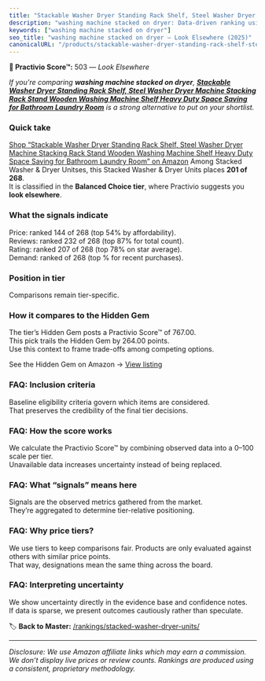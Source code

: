 ```yaml
---
title: "Stackable Washer Dryer Standing Rack Shelf, Steel Washer Dryer Machine Stacking Rack Stand Wooden Washing Machine Shelf Heavy Duty Space Saving for Bathroom Laundry Room"
description: "washing machine stacked on dryer: Data-driven ranking using the Practivio Score™. Positioned by quality, value, demand, findability, momentum."
keywords: ["washing machine stacked on dryer"]
seo_title: "washing machine stacked on dryer — Look Elsewhere (2025)"
canonicalURL: "/products/stackable-washer-dryer-standing-rack-shelf-steel-washer-dryer-machine-stacking-rack-stand-wooden-washing-machine-shelf-heavy-duty-space-saving-for-bathroom-laundry-room-B0D3D2GNF8/"
---
```


**🚫 Practivio Score™:** 503 — _Look Elsewhere_


*If you're comparing **washing machine stacked on dryer**, **[Stackable Washer Dryer Standing Rack Shelf, Steel Washer Dryer Machine Stacking Rack Stand Wooden Washing Machine Shelf Heavy Duty Space Saving for Bathroom Laundry Room](https://www.amazon.com/dp/B0D3D2GNF8?tag=practivio-20)** is a strong alternative to put on your shortlist.*
### Quick take
[Shop “Stackable Washer Dryer Standing Rack Shelf, Steel Washer Dryer Machine Stacking Rack Stand Wooden Washing Machine Shelf Heavy Duty Space Saving for Bathroom Laundry Room” on Amazon](https://www.amazon.com/dp/B0D3D2GNF8?tag=practivio-20)
Among Stacked Washer & Dryer Unitses, this Stacked Washer & Dryer Units places **201 of 268**.  
It is classified in the **Balanced Choice tier**, where Practivio suggests you **look elsewhere**.

### What the signals indicate
Price: ranked 144 of 268 (top 54% by affordability).  
Reviews: ranked 232 of 268 (top 87% for total count).  
Rating: ranked 207 of 268 (top 78% on star average).  
Demand: ranked  of 268 (top % for recent purchases).

### Position in tier
Comparisons remain tier-specific.

### How it compares to the Hidden Gem
The tier’s Hidden Gem posts a Practivio Score™ of 767.00.  
This pick trails the Hidden Gem by 264.00 points.  
Use this context to frame trade-offs among competing options.  

See the Hidden Gem on Amazon → [View listing](https://www.amazon.com/dp/B09YLKMHLH?tag=practivio-20)

### FAQ: Inclusion criteria
Baseline eligibility criteria govern which items are considered.  
That preserves the credibility of the final tier decisions.

### FAQ: How the score works
We calculate the Practivio Score™ by combining observed data into a 0–100 scale per tier.  
Unavailable data increases uncertainty instead of being replaced.

### FAQ: What “signals” means here
Signals are the observed metrics gathered from the market.  
They’re aggregated to determine tier-relative positioning.

### FAQ: Why price tiers?
We use tiers to keep comparisons fair. Products are only evaluated against others with similar price points.  
That way, designations mean the same thing across the board.

### FAQ: Interpreting uncertainty
We show uncertainty directly in the evidence base and confidence notes.  
If data is sparse, we present outcomes cautiously rather than speculate.


🏷️ **Back to Master:** [/rankings/stacked-washer-dryer-units/](/rankings/stacked-washer-dryer-units/)

---
_Disclosure: We use Amazon affiliate links which may earn a commission. We don’t display live prices or review counts. Rankings are produced using a consistent, proprietary methodology._
